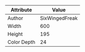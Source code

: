 # 
| Attribute | Value |
| ---  | ---     |
| Author | SixWingedFreak |
| Width | 600 |
| Height | 195 |
| Color Depth | 24 |
